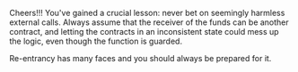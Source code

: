 Cheers!!! You've gained a crucial lesson: never bet on seemingly harmless external calls.
Always assume that the receiver of the funds can be another contract, and letting the contracts in an inconsistent state could mess up the logic, even though the function is guarded.

Re-entrancy has many faces and you should always be prepared for it. 
